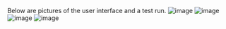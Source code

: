 Below are pictures of the user interface and a test run.
![image](https://github.com/user-attachments/assets/83daf13e-cb4e-403d-86b9-fbe072fd87ef)
![image](https://github.com/user-attachments/assets/23e63f75-93e6-4afd-8f4c-4176d35e30e8)
![image](https://github.com/user-attachments/assets/473c7f47-98a4-43f6-a3bc-df3b3756d818)
![image](https://github.com/user-attachments/assets/bd8dd39c-a792-45d3-93bd-a7f9301fd871)
